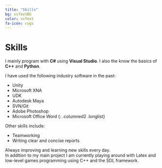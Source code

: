 ```yaml
---
title: "Skills"
bg: vsTextBG
color: vsText
fa-icon: cogs
---
```

# Skills

I mainly program with __C#__ using __Visual Studio__. I also the know the basics of __C++__ and __Python__.

I have used the following industry software in the past:

* Unity
* Microsoft XNA
* UDK
* Autodesk Maya
* SVN/Git
* Adobe Photoshop
* Microsoft Office Word
{: .columned2 .longlist}

Other skills include:

* Teamworking
* Writing clear and concise reports

Always improving and learning new skills every day.  
In addition to my main project I am currently playing around with Latex and low-level games programming using C++ and the SDL framework.